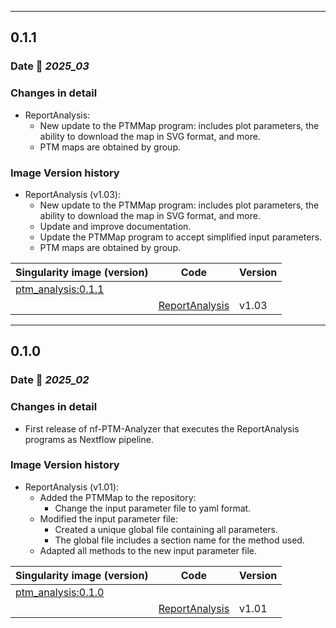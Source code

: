 ___
## 0.1.1

### Date 📅 *2025_03*

### Changes in detail

+ ReportAnalysis:
  + New update to the PTMMap program: includes plot parameters, the ability to download the map in SVG format, and more.
  + PTM maps are obtained by group.

### Image Version history

+ ReportAnalysis (v1.03):
  + New update to the PTMMap program: includes plot parameters, the ability to download the map in SVG format, and more.
  + Update and improve documentation.
  + Update the PTMMap program to accept simplified input parameters.
  + PTM maps are obtained by group.


| Singularity image (version)                                                                      | Code                                                                     | Version |
|--------------------------------------------------------------------------------------------------|--------------------------------------------------------------------------|---------|
| [ptm_analysis:0.1.1](https://cloud.sylabs.io/library/proteomicscnic/next-launcher/ptm_analysis)  |                                                                          |         |
|                                                                                                  | [ReportAnalysis](https://github.com/CNIC-Proteomics/ReportAnalysis)      | v1.03   |



___
## 0.1.0

### Date 📅 *2025_02*

### Changes in detail

+ First release of nf-PTM-Analyzer that executes the ReportAnalysis programs as Nextflow pipeline.

### Image Version history

+ ReportAnalysis (v1.01):
  + Added the PTMMap to the repository:
    - Change the input parameter file to yaml format.
  + Modified the input parameter file:
    - Created a unique global file containing all parameters.
    - The global file includes a section name for the method used.
  + Adapted all methods to the new input parameter file.

| Singularity image (version)                                                                      | Code                                                                     | Version |
|--------------------------------------------------------------------------------------------------|--------------------------------------------------------------------------|---------|
| [ptm_analysis:0.1.0](https://cloud.sylabs.io/library/proteomicscnic/next-launcher/ptm_analysis)  |                                                                          |         |
|                                                                                                  | [ReportAnalysis](https://github.com/CNIC-Proteomics/ReportAnalysis)      | v1.01   |

